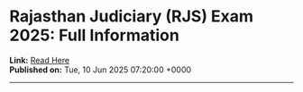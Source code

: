 # Rajasthan Judiciary (RJS) Exam 2025: Full Information

**Link:** [Read Here](https://www.lawpreptutorial.com/blog/rjs-exam/)  
**Published on:** Tue, 10 Jun 2025 07:20:00 +0000

---


